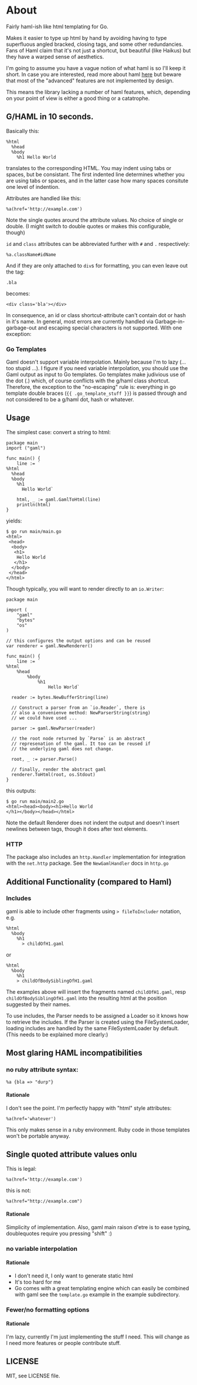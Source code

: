 # About

Fairly haml-ish like html templating for Go.

Makes it easier to type up html by hand by avoiding having to type
superfluous angled bracked, closing tags, and some other redundancies.
Fans of Haml claim that it's not just a shortcut, but beautiful (like
Haikus) but they have a warped sense of aesthetics.

I'm going to assume you have a vague notion of what haml is so I'll keep
it short.  In case you are interested, read more about haml
[here](http://haml.info/) but beware that most of the "advanced"
features are not implemented by design.

This means the library lacking a number of haml features, which,
depending on your point of view is either a good thing or a catatrophe.

## G/HAML in 10 seconds.

Basically this:

    %html
      %head
      %body
        %h1 Hello World

translates to the corresponding HTML. You may indent using tabs or
spaces, but be consistant. The first indented line determines 
whether you are using tabs or spaces, and in the latter case how many spaces consitute one level of
indention.

Attributes are handled like this:

    %a(href='http://example.com')

Note the single quotes around the attribute values. No choice of single or
double. (I might switch to double quotes or makes this configurable, though)

`id` and `class` attributes can be abbreviated further with `#` and `.` 
respectively:

    %a.className#idName

And if they are only attached to `div`s for formatting, you can even leave 
out the tag:

    .bla

becomes:

    <div class='bla'></div>

In consequence, an id or class shortcut-attribute can't contain dot or
hash in it's name. In general, most errors are currently handled via
Garbage-in-garbage-out and escaping special characters is not supported. With
one exception:

### Go Templates

Gaml doesn't support variable interpolation. Mainly because I'm to lazy
(... too stupid ...). I figure if you need variable interpolation, you
should use the Gaml output as input to Go templates. Go templates make
judivious use of the dot (.) which, of course conflicts with the g/haml
class shortcut. Therefore, the exception to the "no-escaping" rule is:
everything in go template double braces (`{{ .go_template_stuff }}`) is
passed through and not considered to be a g/haml dot, hash or whatever.


## Usage

The simplest case: convert a string to html:

	package main
	import ("gaml")
	
	func main() {
		line := `
	%html
	  %head
	  %body
	    %h1
	      Hello World`
		
		html, _ := gaml.GamlToHtml(line)
		println(html)
	}
	
	
yields:

    $ go run main/main.go
    <html>
     <head>
      <body>
       <h1>
        Hello World
       </h1>
      </body>
     </head>
    </html>	  

Though typically, you will want to render directly to an `io.Writer`:

    package main
    
    import (
    	"gaml"
    	"bytes"
    	"os"
    )
    
    // this configures the output options and can be reused
    var renderer = gaml.NewRenderer()
    
    func main() {
    	line := `
    %html
    	%head
    		%body
    			%h1
    				Hello World`
    
      reader := bytes.NewBufferString(line)
    
      // Construct a parser from an `io.Reader`, there is
      // also a convenienve method: NewParserString(string) 
      // we could have used ...
    
      parser := gaml.NewParser(reader)
    
      // the root node returned by `Parse` is an abstract 
      // represenation of the gaml. It too can be reused if
      // the underlying gaml does not change.
    
      root, _ := parser.Parse()
    
      // finally, render the abstract gaml
      renderer.ToHtml(root, os.Stdout)
    }

this outputs:

    $ go run main/main2.go
    <html><head><body><h1>Hello World
    </h1></body></head></html>

Note the default Renderer does not indent the output and doesn't insert newlines 
between tags, though it does after text elements.

### HTTP

The package also includes an `http.Handler` implementation for integration with 
the `net.http` package. See the `NewGamlHandler` docs in `http.go`

## Additional Functionality (compared to Haml)

### Includes

gaml is able to include other fragments using `> fileToIncluder`
notation, e.g.

    %html
      %body
        %h1
          > childOfH1.gaml

or

    %html
      %body
        %h1
        > childOfBodySiblingOfH1.gaml

The examples above will insert the fragments named `childOfH1.gaml`, resp
`childOfBodySiblingOfH1.gaml` into the resulting html at the position 
suggested by their names. 

To use includes, the Parser needs to be assigned a Loader so it knows
how to retrieve the includes. If the Parser is created using the
FileSystemLoader, loading includes are handled by the same
FileSystemLoader by default. (This needs to be explained more clearly:)

## Most glaring HAML incompatibilities

### no ruby attribute syntax:

    %a {bla => "durp"}

#### Rationale

I don't see the point. I'm perfectly happy with "html" style attributes:

    %a(href='whatever')

This only makes sense in a ruby environment. Ruby code in those templates won't be
portable anyway.

## Single quoted attribute values onlu

This is legal:

    %a(href='http://example.com')

this is not:

    %a(href="http://example.com")

#### Rationale

Simplicity of implementation. Also, gaml main raison d'etre is to ease
typing, doublequotes require you pressing "shift" :)

### no variable interpolation

#### Rationale

* I don't need it, I only want to generate static html
* It's too hard for me
* Go comes with a great templating engine which can easily be combined with gaml
  see the `template.go` example in the example subdirectory.

### Fewer/no formatting options

#### Rationale

I'm lazy, currently I'm just implementing the stuff I need. This will change as
I need more features or people contribute stuff.


## LICENSE

MIT, see LICENSE file.

